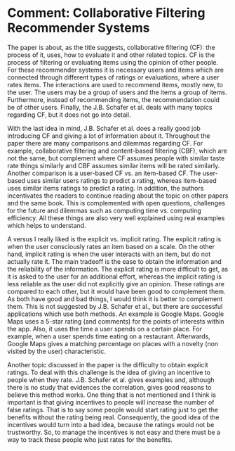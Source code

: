 # Comment: Collaborative Filtering Recommender Systems

The paper is about, as the title suggests, collaborative filtering (CF): the process of it, uses, how to evaluate it and other related topics. CF is the process of filtering or evaluating items using the opinion of other people. For these recommender systems it is necessary users and items which are connected through different types of ratings or evaluations, where a user rates items. The interactions are used to recommend items, mostly new, to the user. The users may be a group of users and the items a group of items. Furthermore, instead of recommending items, the recommendation could be of other users. Finally, the J.B. Schafer et al. deals with many topics regarding CF, but it does not go into detail.

With the last idea in mind, J.B. Schafer et al. does a really good job introducing CF and giving a lot of information about it. Throughout the paper there are many comparisons and dilemmas regarding CF. For example, collaborative filtering and content-based filtering (CBF), which are not the same, but complement where CF assumes people with similar taste rate things similarly and CBF assumes similar items will be rated similarly. Another comparison is a user-based CF vs. an item-based CF. The user-based uses similar users ratings to predict a rating, whereas item-based uses similar items ratings to predict a rating. In addition, the authors incentivates the readers to continue reading about the topic on other papers and the same book. This is complemented with open questions, challenges for the future and dilemmas such as computing time vs. computing efficiency. All these things are also very well explained using real examples which helps to understand.

A versus I really liked is the explicit vs. implicit rating. The explicit rating is when the user consciously rates an item based on a scale. On the other hand, implicit rating is when the user interacts with an item, but do not actually rate it. The main tradeoff is the ease to obtain the information and the reliability of the information. The explicit rating is more difficult to get, as it is asked to the user for an additional effort, whereas the implicit rating is less reliable as the user did not explicitly give an opinion. These ratings are compared to each other, but it would have been good to complement them. As both have good and bad things, I would think it is better to complement them. This is not suggested by J.B. Schafer et al., but there are successful applications which use both methods. An example is Google Maps. Google Maps uses a 5-star rating (and comments) for the points of interests within the app. Also, it uses the time a user spends on a certain place. For example, when a user spends time eating on a restaurant. Afterwards, Google Maps gives a matching percentage on places with a novelty (non visited by the user) characteristic.

Another topic discussed in the paper is the difficulty to obtain explicit ratings. To deal with this challenge is the idea of giving an incentive to people when they rate. J.B. Schafer et al. gives examples and, although there is no study that evidences the correlation, gives good reasons to believe this method works. One thing that is not mentioned and I think is important is that giving incentives to people will increase the number of false ratings. That is to say some people would start rating just to get the benefits without the rating being real. Consequently, the good idea of the incentives would turn into a bad idea, because the ratings would not be trustworthy. So, to manage the incentives is not easy and there must be a way to track these people who just rates for the benefits.
